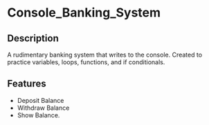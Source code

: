 # Console_Banking_System
## Description
A rudimentary banking system that writes to the console. Created to practice variables, loops, functions, and if conditionals.
## Features
- Deposit Balance
- Withdraw Balance
- Show Balance.

